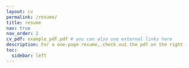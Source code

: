 ```yaml
---
layout: cv
permalink: /resume/
title: resume
nav: true
nav_order: 2
cv_pdf: example_pdf.pdf # you can also use external links here
description: For a one-page resume, check out the pdf on the right
toc:
  sidebar: left
---
```


